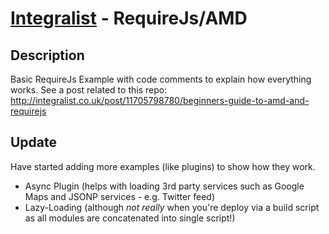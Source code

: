 [Integralist](http://www.integralist.co.uk/) - RequireJs/AMD
================================

Description
-----------

Basic RequireJs Example with code comments to explain how everything works.
See a post related to this repo: http://integralist.co.uk/post/11705798780/beginners-guide-to-amd-and-requirejs


Update
-----------

Have started adding more examples (like plugins) to show how they work.

* Async Plugin (helps with loading 3rd party services such as Google Maps and JSONP services - e.g. Twitter feed)
* Lazy-Loading (although *not really* when you're deploy via a build script as all modules are concatenated into single script!)